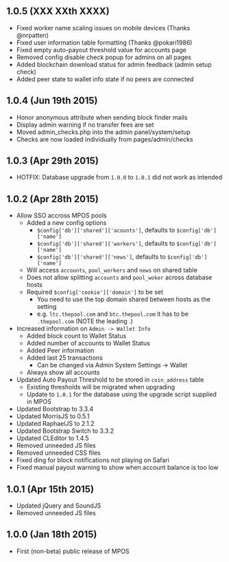 1.0.5 (XXX XXth XXXX)
---------------------

* Fixed worker name scaling issues on mobile devices (Thanks @nrpatten)
* Fixed user information table formatting (Thanks @pokari1986)
* Fixed empty auto-payout threshold value for accounts page
* Removed config disable check popup for admins on all pages
* Added blockchain download status for admin feedback (admin setup check)
* Added peer state to wallet info state if no peers are connected

1.0.4 (Jun 19th 2015)
---------------------

* Honor anonymous attribute when sending block finder mails
* Display admin warning if no transfer fees are set
* Moved admin_checks.php into the admin panel/system/setup
 * Checks are now loaded individually from pages/admin/checks

1.0.3 (Apr 29th 2015)
---------------------

* HOTFIX: Database upgrade from `1.0.0` to `1.0.1` did not work as
  intended

1.0.2 (Apr 28th 2015)
---------------------

* Allow SSO accross MPOS pools
  * Added a new config options
    * `$config['db']['shared']['acounts']`, defaults to `$config['db']['name']`
    * `$config['db']['shared']['workers']`, defaults to `$config['db']['name']`
    * `$config['db']['shared']['news']`, defaults to `$config['db']['name']`
  * Will access `accounts`, `pool_workers` and `news` on shared table
  * Does not allow splitting `accounts` and `pool_woker` across database hosts
  * Required `$config['cookie']['domain']` to be set
    * You need to use the top domain shared between hosts as the setting
    * e.g. `ltc.thepool.com` and `btc.thepool.com` it has to be `.thepool.com` (NOTE the leading .)
* Increased information on `Admin -> Wallet Info`
  * Added block count to Wallet Status
  * Added number of accounts to Wallet Status
  * Added Peer information
  * Added last 25 transactions
    * Can be changed via Admin System Settings -> Wallet
  * Always show all accounts
* Updated Auto Payout Threshold to be stored in `coin_address` table
  * Existing thresholds will be migrated when upgrading
  * Update to `1.0.1` for the database using the upgrade script supplied in MPOS
* Updated Bootstrap to 3.3.4
* Updated MorrisJS to 0.5.1
* Updated RaphaelJS to 2.1.2
* Updated Bootstrap Switch to 3.3.2
* Updated CLEditor to 1.4.5
* Removed unneeded JS files
* Removed unneeded CSS files
* Fixed ding for block notifications not playing on Safari
* Fixed manual payout warning to show when account balance is too low

1.0.1 (Apr 15th 2015)
---------------------

* Updated jQuery and SoundJS
* Removed unneeded JS files

1.0.0 (Jan 18th 2015)
---------------------

* First (non-beta) public release of MPOS
